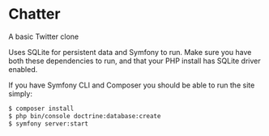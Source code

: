 # Chatter
A basic Twitter clone

Uses SQLite for persistent data and Symfony to run. Make sure you have both these dependencies to run, and that your PHP install has SQLite driver enabled. 

If you have Symfony CLI and Composer you should be able to run the site simply: 

```bash
$ composer install
$ php bin/console doctrine:database:create
$ symfony server:start
```

